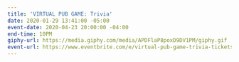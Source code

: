 ```yaml
---
title: 'VIRTUAL PUB GAME: Trivia'
date: 2020-01-29 13:41:00 -05:00
event-date: 2020-04-23 20:00:00 -04:00
end-time: 10PM
giphy-url: https://media.giphy.com/media/APDFlaP8poxD9DV1PM/giphy.gif
event-url: https://www.eventbrite.com/e/virtual-pub-game-trivia-tickets-103350285486
---
```


